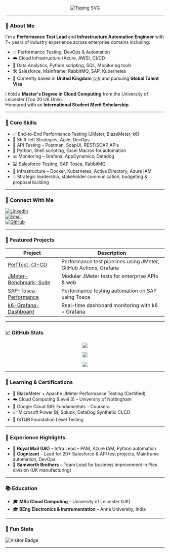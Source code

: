 <!-- Banner -->
<p align="center">

  <img src="https://readme-typing-svg.demolab.com?font=Fira+Code&size=30&pause=1000&color=3D54CE&center=true&vCenter=true&width=1200&lines=Hi+I'm+Srinivaas+Jaganaathan!;Performance+Test+Lead+%7C+Cloud+Computing;+%7C+Project+Management;9%2B+Years+of+Expertise+in+Tech+%26+Leadership" alt="Typing SVG" />
</p>
</p>

---

### 👋 About Me

I'm a **Performance Test Lead** and **Infrastructure Automation Engineer** with 7+ years of industry experience across enterprise domains including:

- 💥 Performance Testing, DevOps & Automation
- ☁️ Cloud Infrastructure (Azure, AWS), CI/CD
- 🧠 Data Analytics, Python scripting, SQL, Monitoring tools
- 🛠️ Salesforce, Mainframe, RabbitMQ, SAP, Kubernetes
- 📍 Currently based in **United Kingdom** 🇬🇧 and pursuing **Global Talent Visa**

I hold a **Master's Degree in Cloud Computing** from the University of Leicester (Top 20 UK Univ).  
Honoured with an **International Student Merit Scholarship**.

---

### 🚀 Core Skills

- ✅ End-to-End Performance Testing (JMeter, BlazeMeter, k6)
- 🔄 Shift-left Strategies, Agile, DevOps
- 🧪 API Testing – Postman, SoapUI, REST/SOAP APIs
- 🐍 Python, Shell scripting, Excel Macros for automation
- 📊 Monitoring – Grafana, AppDynamics, Datadog
- 💻 Salesforce Testing, SAP Tosca, RabbitMQ
- 🧠 Infrastructure – Docker, Kubernetes, Active Directory, Azure IAM
- 💡 Strategic leadership, stakeholder communication, budgeting & proposal building

---

### 🔗 Connect With Me

[![LinkedIn](https://img.shields.io/badge/-LinkedIn-blue?style=flat-square&logo=linkedin&logoColor=white)](https://linkedin.com/in/YOUR-LINKEDIN)  
[![Email](https://img.shields.io/badge/-Email-red?style=flat-square&logo=gmail&logoColor=white)](mailto:srinivaasjag@gmail.com)  
[![GitHub](https://img.shields.io/badge/-GitHub-black?style=flat-square&logo=github&logoColor=white)](https://github.com/SrinivaasJaganaathan)

---

### 📁 Featured Projects

| Project | Description |
|--------|-------------|
| [PerfTest-CI-CD](https://github.com/SrinivaasJaganaathan/PerfTest-CI-CD) | Performance test pipelines using JMeter, GitHub Actions, Grafana |
| [JMeter-Benchmark-Suite](https://github.com/SrinivaasJaganaathan/JMeter-Benchmark-Suite) | Modular JMeter tests for enterprise APIs & web |
| [SAP-Tosca-Performance](https://github.com/SrinivaasJaganaathan/SAP-Tosca-Performance) | Performance testing automation on SAP using Tosca |
| [k6-Grafana-Dashboard](https://github.com/SrinivaasJaganaathan/k6-Grafana-Dashboard) | Real-time dashboard monitoring with k6 + Grafana |

---

### 📈 GitHub Stats

<p align="center">
  <img src="https://github-readme-stats.vercel.app/api?username=SrinivaasJaganaathan&show_icons=true&theme=tokyonight" />
</p>

<p align="center">
  <img src="https://github-readme-stats.vercel.app/api/top-langs/?username=SrinivaasJaganaathan&layout=compact&theme=tokyonight" />
</p>

<p align="center">
  <img src="https://streak-stats.demolab.com?user=SrinivaasJaganaathan&theme=tokyonight" />
</p>

---

### 🧠 Learning & Certifications

- 🧪 BlazeMeter + Apache JMeter Performance Testing (Certified)
- ☁️ Cloud Computing (Level 3) – University of Nottingham
- 🎯 Google Cloud SRE Fundamentals – Coursera
- 📈 Microsoft Power BI, Splunk, DataDog Synthetic CI/CD
- 📖 ISTQB Foundation Level Testing

---

### 💼 Experience Highlights

- 🏢 **Royal Mail (UK)** – Infra Lead – PAM, Azure IAM, Python automation
- 🏢 **Cognizant** – Lead for 20+ Salesforce & API test projects, Mainframe automation, DevOps
- 🏢 **Samworth Brothers** – Team Lead for business improvement in Pies division (UK manufacturing)

---

### 📚 Education

- 🎓 **MSc Cloud Computing** – University of Leicester (UK)
- 🎓 **BEng Electronics & Instrumentation** – Anna University, India

---

### 📍 Fun Stats

![Visitor Badge](https://komarev.com/ghpvc/?username=SrinivaasJaganaathan&color=brightgreen)

---

